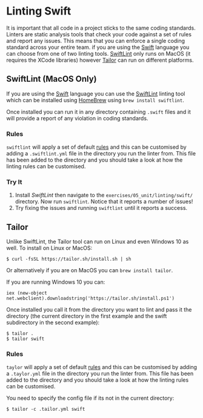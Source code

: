 
# Linting Swift

It is important that all code in a project sticks to the same coding standards. Linters are static analysis tools that check your code against a set of rules and report any issues. This means that you can enforce a single coding standard across your entire team. if you are using the [Swift]() language you can choose from one of two linting tools. [SwiftLint](https://github.com/realm/SwiftLint) only runs on MacOS (it requires the XCode libraries) however [Tailor](https://github.com/sleekbyte/tailor) can run on different platforms.

## SwiftLint (MacOS Only)

If you are using the [Swift]() language you can use the [SwiftLint](https://github.com/realm/SwiftLint) linting tool which can be installed using [HomeBrew](https://brew.sh) using `brew install swiftlint`.

Once installed you can run it in any directory containing `.swift` files and it will provide a report of any violation in coding standards.

### Rules

`swiftlint` will apply a set of default [rules](https://github.com/realm/SwiftLint/blob/master/Rules.md) and this can be customised by adding a `.swiftlint.yml` file in the directory you run the linter from. This file has been added to the directory and you should take a look at how the linting rules can be customised.

### Try It

1. Install _SwiftLint_ then navigate to the `exercises/05_unit/linting/swift/` directory. Now run `swiftlint`. Notice that it reports a number of issues!
2. Try fixing the issues and running `swiftlint` until it reports a success.

## Tailor

Unlike SwiftLint, the Tailor tool can run on Linux and even Windows 10 as well. To install on Linux or MacOS:
```shell
$ curl -fsSL https://tailor.sh/install.sh | sh
```
Or alternatively if you are on MacOS you can `brew install tailor`.

If you are running Windows 10 you can:
```
iex (new-object net.webclient).downloadstring('https://tailor.sh/install.ps1')
```

Once installed you call it from the directory you want to lint and pass it the directory (the current directory in the first example and the swift subdirectory in the second example):
``` shell
$ tailor .
$ tailor swift
```

### Rules

`taylor` will apply a set of default [rules](https://github.com/sleekbyte/tailor/wiki/Rules) and this can be customised by adding a `.taylor.yml` file in the directory you run the linter from. This file has been added to the directory and you should take a look at how the linting rules can be customised.

You need to specify the config file if its not in the current directory:
```shell
$ tailor -c .tailor.yml swift
```
